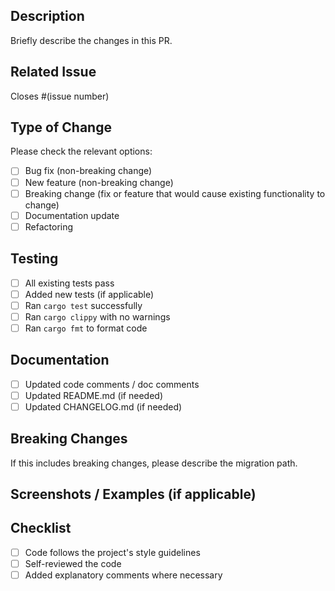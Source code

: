 ## Description
Briefly describe the changes in this PR.

## Related Issue
Closes #(issue number)

## Type of Change
Please check the relevant options:
- [ ] Bug fix (non-breaking change)
- [ ] New feature (non-breaking change)
- [ ] Breaking change (fix or feature that would cause existing functionality to change)
- [ ] Documentation update
- [ ] Refactoring

## Testing
- [ ] All existing tests pass
- [ ] Added new tests (if applicable)
- [ ] Ran `cargo test` successfully
- [ ] Ran `cargo clippy` with no warnings
- [ ] Ran `cargo fmt` to format code

## Documentation
- [ ] Updated code comments / doc comments
- [ ] Updated README.md (if needed)
- [ ] Updated CHANGELOG.md (if needed)

## Breaking Changes
If this includes breaking changes, please describe the migration path.

## Screenshots / Examples (if applicable)

## Checklist
- [ ] Code follows the project's style guidelines
- [ ] Self-reviewed the code
- [ ] Added explanatory comments where necessary
